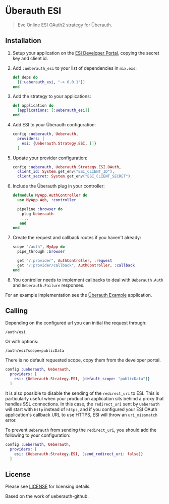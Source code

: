 # Überauth ESI

> Eve Online ESI OAuth2 strategy for Überauth.

## Installation

1. Setup your application on the [ESI Developer Portal](https://developers.eveonline.com), copying the secret key and client id.

1. Add `:ueberauth_esi` to your list of dependencies in `mix.exs`:

    ```elixir
    def deps do
      [{:ueberauth_esi, "~> 0.0.1"}]
    end
    ```

1. Add the strategy to your applications:

    ```elixir
    def application do
      [applications: [:ueberauth_esi]]
    end
    ```

1. Add ESI to your Überauth configuration:

    ```elixir
    config :ueberauth, Ueberauth,
      providers: [
        esi: {Ueberauth.Strategy.ESI, []}
      ]
    ```

1.  Update your provider configuration:

    ```elixir
    config :ueberauth, Ueberauth.Strategy.ESI.OAuth,
      client_id: System.get_env("ESI_CLIENT_ID"),
      client_secret: System.get_env("ESI_CLIENT_SECRET")
    ```

1.  Include the Überauth plug in your controller:

    ```elixir
    defmodule MyApp.AuthController do
      use MyApp.Web, :controller

      pipeline :browser do
        plug Ueberauth
        ...
       end
    end
    ```

1.  Create the request and callback routes if you haven't already:

    ```elixir
    scope "/auth", MyApp do
      pipe_through :browser

      get "/:provider", AuthController, :request
      get "/:provider/callback", AuthController, :callback
    end
    ```

1. You controller needs to implement callbacks to deal with `Ueberauth.Auth` and `Ueberauth.Failure` responses.

For an example implementation see the [Überauth Example](https://github.com/ueberauth/ueberauth_example) application.

## Calling

Depending on the configured url you can initial the request through:

    /auth/esi

Or with options:

    /auth/esi?scope=publicData

There is no default requested scope, copy them from the developer portal.

```elixir
config :ueberauth, Ueberauth,
  providers: [
    esi: {Ueberauth.Strategy.ESI, [default_scope: "publicData"]}
  ]
```

It is also possible to disable the sending of the `redirect_uri` to ESI. This is particularly useful
when your production application sits behind a proxy that handles SSL connections. In this case,
the `redirect_uri` sent by `Ueberauth` will start with `http` instead of `https`, and if you configured
your ESI OAuth application's callback URL to use HTTPS, ESI will throw an `uri_missmatch` error.

To prevent `Ueberauth` from sending the `redirect_uri`, you should add the following to your configuration:

```elixir
config :ueberauth, Ueberauth,
  providers: [
    esi: {Ueberauth.Strategy.ESI, [send_redirect_uri: false]}
  ]
```

## License

Please see [LICENSE](https://github.com/joshuataylor/ueberauth_esi/blob/master/LICENSE) for licensing details.

Based on the work of ueberauth-github.
